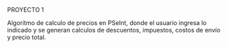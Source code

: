 PROYECTO 1

Algoritmo de calculo de precios en PSeInt, donde el usuario ingresa lo indicado y se generan calculos de descuentos, impuestos, costos de envío y precio total.
